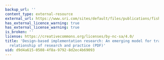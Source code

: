 ```yaml
---
backup_url: ''
content_type: external-resource
external_url: https://www.sri.com/sites/default/files/publications/fishman_penuel_allen_cheng_sabelli_2013.pdf
has_external_licence_warning: true
has_external_license_warning: true
is_broken: ''
license: https://creativecommons.org/licenses/by-nc-sa/4.0/
title: 'Design-based implementation research: An emerging model for transforming the
  relationship of research and practice (PDF)'
uid: d9d4a615-0508-4f8a-9792-8d2ec4b69093
---
```

